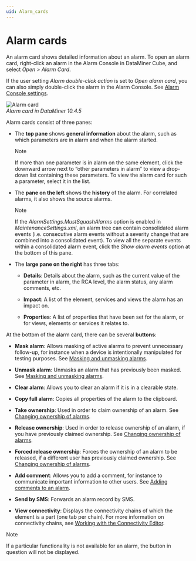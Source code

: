 ```yaml
---
uid: Alarm_cards
---
```


# Alarm cards

An alarm card shows detailed information about an alarm. To open an alarm card, right-click an alarm in the Alarm Console in DataMiner Cube, and select *Open \> Alarm Card*.

If the user setting *Alarm double-click action* is set to *Open alarm card*, you can also simply double-click the alarm in the Alarm Console. See [Alarm Console settings](xref:User_settings#alarm-console-settings).

![Alarm card](~/dataminer/images/Alarm_Card.png)<br>*Alarm card in DataMiner 10.4.5*

Alarm cards consist of three panes:

- The **top pane** shows **general information** about the alarm, such as which parameters are in alarm and when the alarm started.

  > [!NOTE]
  > If more than one parameter is in alarm on the same element, click the downward arrow next to “other parameters in alarm” to view a drop-down list containing these parameters. To view the alarm card for such a parameter, select it in the list.

- The **pane on the left** shows the **history** of the alarm. For correlated alarms, it also shows the source alarms.

  > [!NOTE]
  > If the *AlarmSettings*.*MustSquashAlarms* option is enabled in *MaintenanceSettings.xml*, an alarm tree can contain consolidated alarm events (i.e. consecutive alarm events without a severity change that are combined into a consolidated event). To view all the separate events within a consolidated alarm event, click the *Show alarm events* option at the bottom of this pane.

- The **large pane on the right** has three tabs:

  - **Details**: Details about the alarm, such as the current value of the parameter in alarm, the RCA level, the alarm status, any alarm comments, etc.

  - **Impact**: A list of the element, services and views the alarm has an impact on.

  - **Properties**: A list of properties that have been set for the alarm, or for views, elements or services it relates to.

At the bottom of the alarm card, there can be several **buttons**:

- **Mask alarm**: Allows masking of active alarms to prevent unnecessary follow-up, for instance when a device is intentionally manipulated for testing purposes. See [Masking and unmasking alarms](xref:Masking_and_unmasking_alarms).

- **Unmask alarm**: Unmasks an alarm that has previously been masked. See [Masking and unmasking alarms](xref:Masking_and_unmasking_alarms).

- **Clear alarm**: Allows you to clear an alarm if it is in a clearable state.

- **Copy full alarm**: Copies all properties of the alarm to the clipboard.

- **Take ownership**: Used in order to claim ownership of an alarm. See [Changing ownership of alarms](xref:Changing_ownership_of_alarms).

- **Release ownership**: Used in order to release ownership of an alarm, if you have previously claimed ownership. See [Changing ownership of alarms](xref:Changing_ownership_of_alarms).

- **Forced release ownership**: Forces the ownership of an alarm to be released, if a different user has previously claimed ownership. See [Changing ownership of alarms](xref:Changing_ownership_of_alarms).

- **Add comment**: Allows you to add a comment, for instance to communicate important information to other users. See [Adding comments to an alarm](xref:Adding_comments_to_an_alarm).

- **Send by SMS**: Forwards an alarm record by SMS.

- **View connectivity**: Displays the connectivity chains of which the element is a part (one tab per chain). For more information on connectivity chains, see [Working with the Connectivity Editor](xref:Working_with_the_Connectivity_Editor).

> [!NOTE]
> If a particular functionality is not available for an alarm, the button in question will not be displayed.
